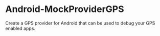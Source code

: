 Android-MockProviderGPS
=======================

Create a GPS provider for Android that can be used to debug your GPS enabled apps.
